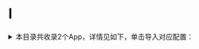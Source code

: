# I
<details>
<summary>
本目录共收录2个App，详情见如下，单击导入对应配置：
</summary>

 自动导入功能依赖 [【神机模块】](https://raw.githubusercontent.com/zirawell/R-Store/main/Rule/Surge/Redirect/DivineEngine.sgmodule)
- [IT之家](https://surge.app/install-module?url=https%3A%2F%2Fraw.githubusercontent.com%2Fzirawell%2FR-Store%2Fmain%2FRule%2FSurge%2FAdblock%2FApp%2FI%2FIT%E4%B9%8B%E5%AE%B6%2Fithome.sgmodule)
- [Inoreader](https://surge.app/install-module?url=https%3A%2F%2Fraw.githubusercontent.com%2Fzirawell%2FR-Store%2Fmain%2FRule%2FSurge%2FAdblock%2FApp%2FI%2FInoreader%2Finoreader.sgmodule)

</details>